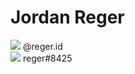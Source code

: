 # Jordan Reger
<img src="https://img.icons8.com/material-rounded/24/000000/instagram-new.png"/>
@reger.id
<br>
<img src="https://img.icons8.com/material-rounded/24/000000/discord-logo.png"/>
reger#8425
